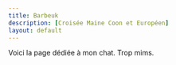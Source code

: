 ```yaml
---
title: Barbeuk
description: [Croisée Maine Coon et Européen]
layout: default
---
```


Voici la page dédiée à mon chat. Trop mims.

